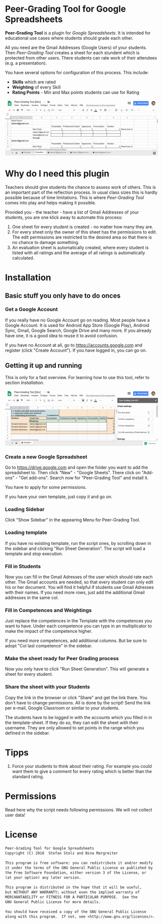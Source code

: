 # Peer-Grading Tool for Google Spreadsheets

**Peer-Grading Tool** is a plugin for *Google Spreadsheets*. It is intended for educational use cases where students should grade each other.

All you need are the Gmail Addresses (Google Users) of your students. Then *Peer-Grading Tool* creates a sheet for each stundent which is protected from other users. There students can rate work of their attendees (e.g. a presentation).

You have several options for configuration of this process. This include:

* **Skills** which are rated
* **Weighting** of every Skill
* **Rating Points** - Min and Max points students can use for Rating

![Grading process of Peer-Grading Tool](images/grading-process-of-peer-grading-tool.gif)

# Why do I need this plugin

Teachers should give students the chance to assess work of others. This is an important part of the reflection process. In usual class sizes this is hardly possible because of time limitations. This is where *Peer-Grading Tool* comes into play and helps making it possible.

Provided you - the teacher - have a list of Gmail Addresses of your students, you are one klick away to automate this process:

1. One sheet for every student is created - no matter how many they are.
2. For every sheet only the owner of this sheet has the permissions to edit. The edit permissions are restricted to the desired area so that there is no chance to damage something.
3. An evaluation sheet is automatically created, where every student is listed with all ratings and the average of all ratings is automatically calculated.

# Installation

## Basic stuff you only have to do onces

### Get a Google Account

If you really have no Google Account go on reading. Most people have a Google Account. It is used for Android App Store (Google Play), Android Sync, Gmail, Google Search, Google Drive and many more. If you already have one, it is a good idea to reuse it to avoid confusion.

If you have no Account at all, go to https://accounts.google.com and register (click "Create Account"). If you have logged in, you can go on.

## Getting it up and running

This is only for a fast overview. For learning how to use this tool, refer to section _Installation_.

![Sheet generation process of Peer-Grading Tool](images/sheet-generation-process-of-peer-grading-tool.gif)

### Create a new Google Spreadsheet

Go to https://drive.google.com and open the folder you want to add the spreadsheet to. Then click "New" - "Google Sheets". There click on "Add-ons" - "Get add-ons". Search now for "Peer-Grading Tool" and install it.

You have to apply for some permissions.

If you have your own template, just copy it and go on.

### Loading Sidebar

Click "Show Sidebar" in the appearing Menu for Peer-Grading Tool.

### Loading template

If you have no existing template, run the script ones, by scrolling down in the sidebar and clicking "Run Sheet Generation". The script will load a template and stop execution.

### Fill in Students

Now you can fill in the Gmail Adresses of the user which should rate each other. The Gmail accounts are needed, so that every student can only edit his or her document. You will find it helpful if students use Gmail Adresses with their names. If you need more rows, just add the additional Gmail addresses in the same col.

### Fill in Competences and Weightings

Just replace the competences in the Template with the competences you want to have. Under each competence you can type in an multiplicator to make the impact of the competence higher.

If you need more competences, add additional columns. But be sure to adopt "Col last competence" in the sidebar.

### Make the sheet ready for Peer Grading process

Now you only have to click "Run Sheet Generation". This will generate a sheet for every student.

### Share the sheet with your Students

Copy the link in the browser or click "Share" and get the link there. You don't have to change permissions. All is done by the script! Send the link per e-mail, Google Classroom or similar to your students.

The students have to be logged in with the accounts which you filled in in the template-sheet. If they do so, they can edit the sheet with their username. They are only allowed to set points in the range which you defined in the sidebar.

# Tipps

1. Force your students to think about their rating. For example you could want them to give a comment for every rating which is better than the standard rating.

# Permissions

Read here why the script needs following permissions. We will not collect user data!

# License
    Peer-Grading Tool for Google Spreadsheets
    Copyright (C) 2018  Stefan Stolz and Nina Margreiter

    This program is free software: you can redistribute it and/or modify
    it under the terms of the GNU General Public License as published by
    the Free Software Foundation, either version 3 of the License, or
    (at your option) any later version.

    This program is distributed in the hope that it will be useful,
    but WITHOUT ANY WARRANTY; without even the implied warranty of
    MERCHANTABILITY or FITNESS FOR A PARTICULAR PURPOSE.  See the
    GNU General Public License for more details.

    You should have received a copy of the GNU General Public License
    along with this program.  If not, see <http://www.gnu.org/licenses/>.
